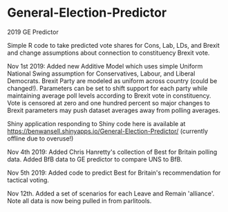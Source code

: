 # General-Election-Predictor
2019 GE Predictor

Simple R code to take predicted vote shares for Cons, Lab, LDs, and Brexit and change assumptions about connection to constituency Brexit vote.

Nov 1st 2019: Added new Additive Model which uses simple Uniform National Swing assumption for Conservatives, Labour, and Liberal Democrats. Brexit Party are modeled as uniform across country (could be changed!). Parameters can be set to shift support for each party while maintaining average poll levels according to Brexit vote in constituency. Vote is censored at zero and one hundred percent so major changes to Brexit parameters may push dataset averages away from polling averages. 

Shiny application responding to Shiny code here is available at https://benwansell.shinyapps.io/General-Election-Predictor/ (currently offline due to overuse!)

Nov 4th 2019: Added Chris Hanretty's collection of Best for Britain polling data. Added BfB data to GE predictor to compare UNS to BfB. 

Nov 5th 2019: Added code to predict Best for Britain's recommendation for tactical voting.

Nov 12th. Added a set of scenarios for each Leave and Remain 'alliance'. Note all data is now being pulled in from parlitools.
